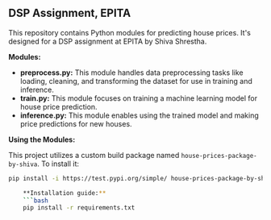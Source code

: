 ## DSP Assignment, EPITA

This repository contains Python modules for predicting house prices. It's designed for a DSP assignment at EPITA by Shiva Shrestha.

**Modules:**

* **preprocess.py:** This module handles data preprocessing tasks like loading, cleaning, and transforming the dataset for use in training and inference.
* **train.py:** This module focuses on training a machine learning model for house price prediction.
* **inference.py:** This module enables using the trained model and making price predictions for new houses.

**Using the Modules:**

This project utilizes a custom build package named `house-prices-package-by-shiva`. To install it:

```bash
pip install -i https://test.pypi.org/simple/ house-prices-package-by-shiva

    **Installation guide:**
    ```bash
    pip install -r requirements.txt

